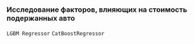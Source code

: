 ### Исследование факторов, влияющих на стоимость подержанных авто
`LGBM Regressor` `CatBoostRegressor`
